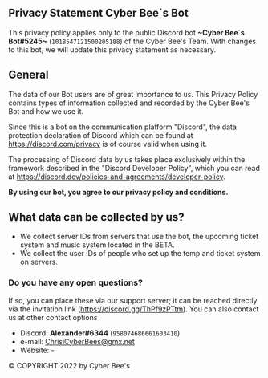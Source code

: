 ## Privacy Statement Cyber Bee´s Bot
This privacy policy applies only to the public Discord bot **~Cyber Bee´s Bot#5245~** (`1018547121500205188`) of the Cyber Bee's Team. With changes to this bot, we will update this privacy statement as necessary.

## General
The data of our Bot users are of great importance to us. This Privacy Policy contains types of information collected and recorded by the Cyber Bee's Bot and how we use it.

Since this is a bot on the communication platform "Discord", the data protection declaration of Discord which can be found at https://discord.com/privacy is of course valid when using it.

The processing of Discord data by us takes place exclusively within the framework described in the "Discord Developer Policy", which you can read at https://discord.dev/policies-and-agreements/developer-policy.

**By using our bot, you agree to our privacy policy and conditions.**

## What data can be collected by us?
- We collect server IDs from servers that use the bot, the upcoming ticket system and music system located in the BETA.
- We collect the user IDs of people who set up the temp and ticket system on servers.

### Do you have any open questions?
If so, you can place these via our support server; it can be reached directly via the invitation link (https://discord.gg/ThPf9zPTtm). You can also contact us at other contact options

- Discord: **Alexander#6344** (`958074686661603410`)
- e-mail: ChrisiCyberBees@gmx.net
- Website: -

© COPYRIGHT 2022 by Cyber Bee's
